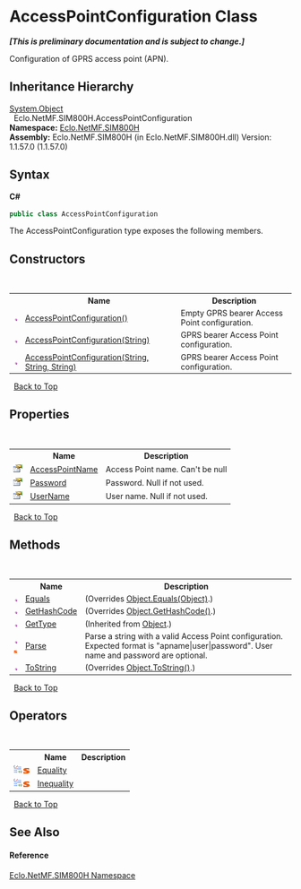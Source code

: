 # AccessPointConfiguration Class
 _**\[This is preliminary documentation and is subject to change.\]**_

Configuration of GPRS access point (APN).


## Inheritance Hierarchy
<a href="http://msdn2.microsoft.com/en-us/library/e5kfa45b" target="_blank">System.Object</a><br />&nbsp;&nbsp;Eclo.NetMF.SIM800H.AccessPointConfiguration<br />
**Namespace:**&nbsp;<a href="N_Eclo_NetMF_SIM800H">Eclo.NetMF.SIM800H</a><br />**Assembly:**&nbsp;Eclo.NetMF.SIM800H (in Eclo.NetMF.SIM800H.dll) Version: 1.1.57.0 (1.1.57.0)

## Syntax

**C#**<br />
``` C#
public class AccessPointConfiguration
```

The AccessPointConfiguration type exposes the following members.


## Constructors
&nbsp;<table><tr><th></th><th>Name</th><th>Description</th></tr><tr><td>![Public method](media/pubmethod.gif "Public method")</td><td><a href="M_Eclo_NetMF_SIM800H_AccessPointConfiguration__ctor">AccessPointConfiguration()</a></td><td>
Empty GPRS bearer Access Point configuration.</td></tr><tr><td>![Public method](media/pubmethod.gif "Public method")</td><td><a href="M_Eclo_NetMF_SIM800H_AccessPointConfiguration__ctor_1">AccessPointConfiguration(String)</a></td><td>
GPRS bearer Access Point configuration.</td></tr><tr><td>![Public method](media/pubmethod.gif "Public method")</td><td><a href="M_Eclo_NetMF_SIM800H_AccessPointConfiguration__ctor_2">AccessPointConfiguration(String, String, String)</a></td><td>
GPRS bearer Access Point configuration.</td></tr></table>&nbsp;
<a href="#accesspointconfiguration-class">Back to Top</a>

## Properties
&nbsp;<table><tr><th></th><th>Name</th><th>Description</th></tr><tr><td>![Public property](media/pubproperty.gif "Public property")</td><td><a href="P_Eclo_NetMF_SIM800H_AccessPointConfiguration_AccessPointName">AccessPointName</a></td><td>
Access Point name. Can't be null</td></tr><tr><td>![Public property](media/pubproperty.gif "Public property")</td><td><a href="P_Eclo_NetMF_SIM800H_AccessPointConfiguration_Password">Password</a></td><td>
Password. Null if not used.</td></tr><tr><td>![Public property](media/pubproperty.gif "Public property")</td><td><a href="P_Eclo_NetMF_SIM800H_AccessPointConfiguration_UserName">UserName</a></td><td>
User name. Null if not used.</td></tr></table>&nbsp;
<a href="#accesspointconfiguration-class">Back to Top</a>

## Methods
&nbsp;<table><tr><th></th><th>Name</th><th>Description</th></tr><tr><td>![Public method](media/pubmethod.gif "Public method")</td><td><a href="M_Eclo_NetMF_SIM800H_AccessPointConfiguration_Equals">Equals</a></td><td> (Overrides <a href="http://msdn2.microsoft.com/en-us/library/bsc2ak47" target="_blank">Object.Equals(Object)</a>.)</td></tr><tr><td>![Public method](media/pubmethod.gif "Public method")</td><td><a href="M_Eclo_NetMF_SIM800H_AccessPointConfiguration_GetHashCode">GetHashCode</a></td><td> (Overrides <a href="http://msdn2.microsoft.com/en-us/library/zdee4b3y" target="_blank">Object.GetHashCode()</a>.)</td></tr><tr><td>![Public method](media/pubmethod.gif "Public method")</td><td><a href="http://msdn2.microsoft.com/en-us/library/dfwy45w9" target="_blank">GetType</a></td><td> (Inherited from <a href="http://msdn2.microsoft.com/en-us/library/e5kfa45b" target="_blank">Object</a>.)</td></tr><tr><td>![Public method](media/pubmethod.gif "Public method")![Static member](media/static.gif "Static member")</td><td><a href="M_Eclo_NetMF_SIM800H_AccessPointConfiguration_Parse">Parse</a></td><td>
Parse a string with a valid Access Point configuration. Expected format is "apname|user|password". User name and password are optional.</td></tr><tr><td>![Public method](media/pubmethod.gif "Public method")</td><td><a href="M_Eclo_NetMF_SIM800H_AccessPointConfiguration_ToString">ToString</a></td><td> (Overrides <a href="http://msdn2.microsoft.com/en-us/library/7bxwbwt2" target="_blank">Object.ToString()</a>.)</td></tr></table>&nbsp;
<a href="#accesspointconfiguration-class">Back to Top</a>

## Operators
&nbsp;<table><tr><th></th><th>Name</th><th>Description</th></tr><tr><td>![Public operator](media/puboperator.gif "Public operator")![Static member](media/static.gif "Static member")</td><td><a href="M_Eclo_NetMF_SIM800H_AccessPointConfiguration_op_Equality">Equality</a></td><td /></tr><tr><td>![Public operator](media/puboperator.gif "Public operator")![Static member](media/static.gif "Static member")</td><td><a href="M_Eclo_NetMF_SIM800H_AccessPointConfiguration_op_Inequality">Inequality</a></td><td /></tr></table>&nbsp;
<a href="#accesspointconfiguration-class">Back to Top</a>

## See Also


#### Reference
<a href="N_Eclo_NetMF_SIM800H">Eclo.NetMF.SIM800H Namespace</a><br />
